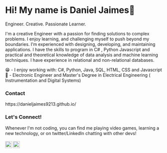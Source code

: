 # Hi! My name is Daniel Jaimes👋 
Engineer. Creative. Passionate Learner.

I'm a creative Engineer with a passion for finding solutions to complex problems. I enjoy learning, and challenging myself to push beyond my boundaries. I’m experienced with designing, developing, and maintaining applications. I have the skills to program in C# , Python Javascript and practical and theoretical knowledge of data analysis and machine learning techniques. I have experience in relational and non-relational databases.

😁 - I enjoy working with: C#, Python, Java, SQL, HTML, CSS and Javascript<br/>
📜 - Electronic Engineer and Master's Degree in Electrical Engineering ( Instrumentation and Digital Systems)<br/>

<h3> Contact </h3>
https://danieljaimes9213.github.io/
<br/>
<h3>Let's Connect!</h3>
 Whenever I'm not coding, you can find me playing video games, learning a new technology, or on twitter/LinkedIn chatting with other devs! 
 <br/>
 <br/>
<a href="https://twitter.com/DanielJaimes1">
  <img align="left" alt="Daniel Jaimes | Twitter" width="22px" src="https://raw.githubusercontent.com/peterthehan/peterthehan/master/assets/twitter.svg" />
</a>
<a href="https://www.linkedin.com/in/daniel-ricardo-jaimes-moreno-b29138128/">
   <img align="left" alt="Daniel's LinkedIn" width="22px" src="https://upload.wikimedia.org/wikipedia/commons/8/81/LinkedIn_icon.svg" />
</a>
<br>
<br>
<!--
**DanielJaimes9213/DanielJaimes9213** is a ✨ _special_ ✨ repository because its `README.md` (this file) appears on your GitHub profile.

Here are some ideas to get you started:

- 🔭 I’m currently working on ...
- 🌱 I’m currently learning ...
- 👯 I’m looking to collaborate on ...
- 🤔 I’m looking for help with ...
- 💬 Ask me about ...
- 📫 How to reach me: ...
- 😄 Pronouns: ...
- ⚡ Fun fact: ...
-->
